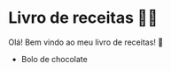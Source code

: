 # Livro de receitas :woman_cook:

Olá! Bem vindo ao meu livro de receitas! :book:

- Bolo de chocolate
